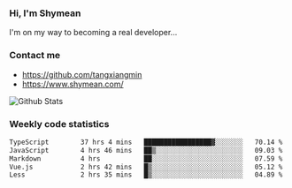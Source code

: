 ### Hi, I'm Shymean

I'm on my way to becoming a real developer...

### Contact me

- <https://github.com/tangxiangmin>
- <https://www.shymean.com/>

![Github Stats](https://github-readme-stats.vercel.app/api?username=tangxiangmin&show_icons=true&theme=dark)


###  Weekly code statistics

<!--START_SECTION:waka-->

```txt
TypeScript        37 hrs 4 mins   █████████████████▓░░░░░░░   70.14 %
JavaScript        4 hrs 46 mins   ██▒░░░░░░░░░░░░░░░░░░░░░░   09.03 %
Markdown          4 hrs           ██░░░░░░░░░░░░░░░░░░░░░░░   07.59 %
Vue.js            2 hrs 42 mins   █▒░░░░░░░░░░░░░░░░░░░░░░░   05.12 %
Less              2 hrs 35 mins   █▒░░░░░░░░░░░░░░░░░░░░░░░   04.89 %
```

<!--END_SECTION:waka-->